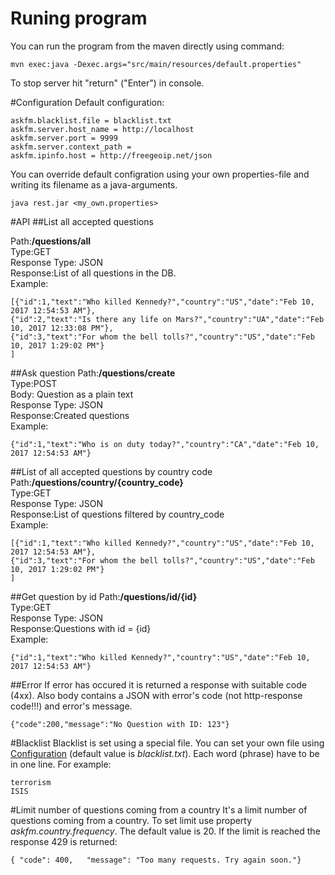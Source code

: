 # Runing program
You can run the program from the maven directly using command:
```
mvn exec:java -Dexec.args="src/main/resources/default.properties"
```
To stop server hit "return" ("Enter") in console.

#Configuration
Default configuration:
```
askfm.blacklist.file = blacklist.txt
askfm.server.host_name = http://localhost
askfm.server.port = 9999
askfm.server.context_path = 
askfm.ipinfo.host = http://freegeoip.net/json
```
You can override default configration using your own properties-file and writing its filename as a java-arguments.
```
java rest.jar <my_own.properties>
```

#API
##List all accepted questions

Path:**/questions/all**<br/>
Type:GET<br/>
Response Type: JSON<br/>
Response:List of all questions in the DB.<br/>
Example:
```
[{"id":1,"text":"Who killed Kennedy?","country":"US","date":"Feb 10, 2017 12:54:53 AM"},
{"id":2,"text":"Is there any life on Mars?","country":"UA","date":"Feb 10, 2017 12:33:08 PM"},
{"id":3,"text":"For whom the bell tolls?","country":"US","date":"Feb 10, 2017 1:29:02 PM"}
]
```
##Ask question
Path:**/questions/create**<br/>
Type:POST<br/>
Body: Question as a plain text<br/>
Response Type: JSON<br/>
Response:Created questions<br/>
Example:
```
{"id":1,"text":"Who is on duty today?","country":"CA","date":"Feb 10, 2017 12:54:53 AM"}
```
##List of all accepted questions by country code
Path:**/questions/country/{country_code}**<br/>
Type:GET<br/>
Response Type: JSON<br/>
Response:List of questions filtered by country_code<br/>
Example:
```
[{"id":1,"text":"Who killed Kennedy?","country":"US","date":"Feb 10, 2017 12:54:53 AM"},
{"id":3,"text":"For whom the bell tolls?","country":"US","date":"Feb 10, 2017 1:29:02 PM"}
]
```
##Get question by id
Path:**/questions/id/{id}**<br/>
Type:GET<br/>
Response Type: JSON<br/>
Response:Questions with id = {id}<br/>
Example:
```
{"id":1,"text":"Who killed Kennedy?","country":"US","date":"Feb 10, 2017 12:54:53 AM"}
```
##Error
If error has occured it is returned a response with suitable code (4xx). Also body contains a JSON with error's code (not http-response code!!!) and error's message.
```
{"code":200,"message":"No Question with ID: 123"}
```
#Blacklist
Blacklist is set using a special file. You can set your own file using [Configuration](#configuration) (default value is *blacklist.txt*). Each word (phrase) have to be in one line. For example:
```
terrorism
ISIS
```
#Limit number of questions coming from a country
It's a limit number of questions coming from a country. To set limit use property *askfm.country.frequency*. The default value is 20. If the limit is reached the response 429 is returned:
```
{ "code": 400,   "message": "Too many requests. Try again soon."}
```

